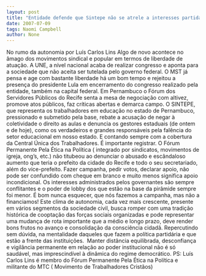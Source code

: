 ```yaml
---
layout: post
title: "Entidade defende que Sintepe não se atrele a interesses partidários"
date: 2007-07-09
tags: Naomi Campbell
author: None
---
```

No rumo da autonomia
por Lu&iacute;s Carlos Lins
Algo de novo acontece no &acirc;mago dos movimentos sindical e popular em termos de liberdade de atua&ccedil;&atilde;o.
A UNE, a n&iacute;vel nacional acaba de realizar congresso e aponta para a sociedade que n&atilde;o aceita ser tutelada pelo governo federal. 
O MST j&aacute; pensa e age com bastante liberdade h&aacute; um bom tempo e rejeitou a presen&ccedil;a do presidente Lula em encerramento do congresso realizado pela entidade, tamb&eacute;m na capital federal.
Em Pernambuco o F&oacute;rum dos Servidores P&uacute;blicos do Recife senta a mesa de negocia&ccedil;&atilde;o com altivez, promove atos p&uacute;blicos, faz cr&iacute;ticas abertas e demarca campo. 
O SINTEPE, que representa os trabalhadores em educa&ccedil;&atilde;o no estado de Pernambuco, pressionado e submetido pela base, rebate a acusa&ccedil;&atilde;o de negar &agrave; coletividade o direito as aulas e denuncia os gestores estaduais (de ontem e de hoje), como os verdadeiros e grandes respons&aacute;veis pela fal&ecirc;ncia do setor educacional em nosso estado. E contando sempre com a cobertura da Central &Uacute;nica dos Trabalhadores. &Eacute; importante registrar.
O F&oacute;rum Permanente Pela &Eacute;tica na Pol&iacute;tica ( integrado por sindicatos, movimentos de igreja, ong&rsquo;s, etc.) n&atilde;o titubeou ao denunciar o abusado e esc&acirc;ndaloso aumento que teria o prefeito da cidade do Recife e todo o seu secretariado, al&eacute;m do vice-prefeito. 
Fazer campanha, pedir votos, declarar apoio, n&atilde;o pode ser confundido com cheque em branco e muito menos significa apoio incondicional. Os interesses administrados pelos governantes s&atilde;o sempre conflitantes e o poder de lobby dos que est&atilde;o na base da pir&acirc;mide sempre foi menor. &Eacute; bom nunca esquecer, que n&oacute;s fazemos a campanha, mas n&atilde;o a financiamos! Este clima de autonomia, cada vez mais crescente, presente em v&aacute;rios segmentos da sociedade civil, busca romper com uma tradi&ccedil;&atilde;o hist&oacute;rica de coopta&ccedil;&atilde;o das for&ccedil;as sociais organizadas e pode representar uma mudan&ccedil;a de rota importante que a m&eacute;dio e longo prazo, deve render bons frutos no avan&ccedil;o e consolida&ccedil;&atilde;o da consci&ecirc;ncia cidad&atilde;.
Repercutindo sem d&uacute;vida, na mentalidade daqueles que fazem a pol&iacute;tica partid&aacute;ria e que est&atilde;o a frente das institui&ccedil;&otilde;es.&nbsp; Manter dist&acirc;ncia equilibrada, desconfian&ccedil;a e vigil&acirc;ncia permanente em rela&ccedil;&atilde;o ao poder institucional n&atilde;o &eacute; s&oacute; saud&aacute;vel, mas imprescind&iacute;vel &agrave; din&acirc;mica do regime democr&aacute;tico. 
PS: Lu&iacute;s Carlos Lins &eacute; membro do F&oacute;rum Permanente Pela &Eacute;tica na Pol&iacute;tica e militante do MTC ( Movimento de Trabalhadores Crist&atilde;os)
 